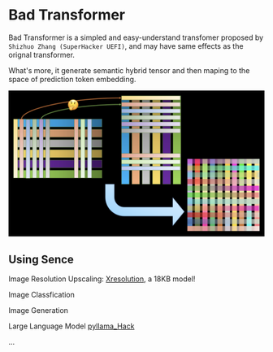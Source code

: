 # Bad Transformer

Bad Transformer is a simpled and easy-understand transfomer proposed by ```Shizhuo Zhang (SuperHacker UEFI)```, and may have same effects as the orignal transformer.

What's more, it generate semantic hybrid tensor and then maping to the space of prediction token embedding.

![Figure of Struct](figure.png)

## Using Sence

Image Resolution Upscaling: [Xresolution](https://github.com/UEFI-code/Xresolution), a 18KB model!

Image Classfication

Image Generation

Large Language Model [pyllama_Hack](https://github.com/UEFI-code/pyllama_Hack)

...
